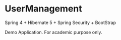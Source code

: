 # UserManagement

Spring 4 + Hibernate 5 + Spring Security + BootStrap

Demo Application. For academic purpose only.
